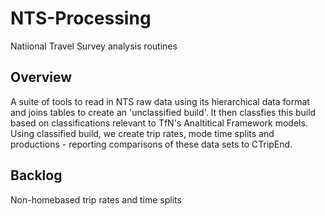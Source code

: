 # NTS-Processing
Natiional Travel Survey analysis routines

## Overview
A suite of tools to read in NTS raw data using its hierarchical data format and joins tables to create an 'unclassified build'.
It then classfies this build based on classifications relevant to TfN's Analtitical Framework models.
Using classified build, we create trip rates, mode time splits and productions - reporting comparisons of these data sets to CTripEnd.

## Backlog
Non-homebased trip rates and time splits
